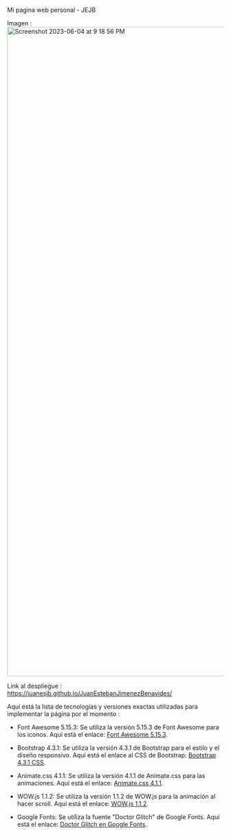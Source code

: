 Mi pagina web personal - JEJB

Imagen :<img width="1512" alt="Screenshot 2023-06-04 at 9 18 56 PM" src="https://github.com/JuanesJB/JuanEstebanJimenezBenavides/assets/77976758/778b5ef7-49de-486a-9486-e398b8355b1f">


Link al despliegue : https://juanesjb.github.io/JuanEstebanJimenezBenavides/

Aquí está la lista de tecnologías y versiones exactas utilizadas para implementar la página por el momento :

- Font Awesome 5.15.3: Se utiliza la versión 5.15.3 de Font Awesome para los iconos. Aquí está el enlace: [Font Awesome 5.15.3](https://cdnjs.cloudflare.com/ajax/libs/font-awesome/5.15.3/css/all.min.css).

- Bootstrap 4.3.1: Se utiliza la versión 4.3.1 de Bootstrap para el estilo y el diseño responsivo. Aquí está el enlace al CSS de Bootstrap: [Bootstrap 4.3.1 CSS](https://stackpath.bootstrapcdn.com/bootstrap/4.3.1/css/bootstrap.min.css).

- Animate.css 4.1.1: Se utiliza la versión 4.1.1 de Animate.css para las animaciones. Aquí está el enlace: [Animate.css 4.1.1](https://cdnjs.cloudflare.com/ajax/libs/animate.css/4.1.1/animate.min.css).

- WOW.js 1.1.2: Se utiliza la versión 1.1.2 de WOW.js para la animación al hacer scroll. Aquí está el enlace: [WOW.js 1.1.2](https://cdnjs.cloudflare.com/ajax/libs/wow/1.1.2/wow.min.js).

- Google Fonts: Se utiliza la fuente "Doctor Glitch" de Google Fonts. Aquí está el enlace: [Doctor Glitch en Google Fonts](https://fonts.googleapis.com/css2?family=Doctor+Glitch&display=swap).
